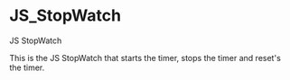 # JS_StopWatch

JS StopWatch

This is the JS StopWatch that starts the timer, stops the timer and reset's the timer.
